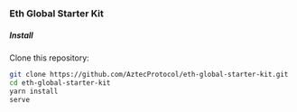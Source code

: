 ### Eth Global Starter Kit

#####  **Install**

Clone this repository:

```sh
git clone https://github.com/AztecProtocol/eth-global-starter-kit.git
cd eth-global-starter-kit
yarn install
serve
```


